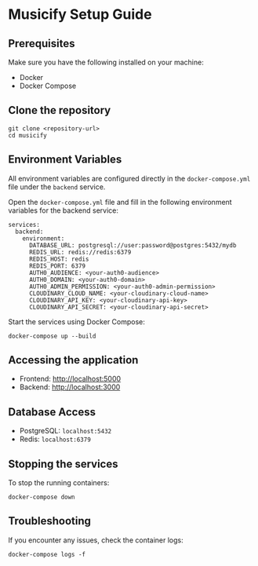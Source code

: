 # Musicify Setup Guide

## Prerequisites
Make sure you have the following installed on your machine:
- Docker
- Docker Compose

## Clone the repository
```
git clone <repository-url>
cd musicify
```

## Environment Variables
All environment variables are configured directly in the `docker-compose.yml` file under the `backend` service.

Open the `docker-compose.yml` file and fill in the following environment variables for the backend service:

```
services:
  backend:
    environment:
      DATABASE_URL: postgresql://user:password@postgres:5432/mydb
      REDIS_URL: redis://redis:6379
      REDIS_HOST: redis
      REDIS_PORT: 6379
      AUTH0_AUDIENCE: <your-auth0-audience>
      AUTH0_DOMAIN: <your-auth0-domain>
      AUTH0_ADMIN_PERMISSION: <your-auth0-admin-permission>
      CLOUDINARY_CLOUD_NAME: <your-cloudinary-cloud-name>
      CLOUDINARY_API_KEY: <your-cloudinary-api-key>
      CLOUDINARY_API_SECRET: <your-cloudinary-api-secret>
```


Start the services using Docker Compose:
```
docker-compose up --build
```

## Accessing the application
- Frontend: [http://localhost:5000](http://localhost:5000)
- Backend: [http://localhost:3000](http://localhost:3000)

## Database Access
- PostgreSQL: `localhost:5432`
- Redis: `localhost:6379`

## Stopping the services
To stop the running containers:
```
docker-compose down
```

## Troubleshooting
If you encounter any issues, check the container logs:
```
docker-compose logs -f
```

